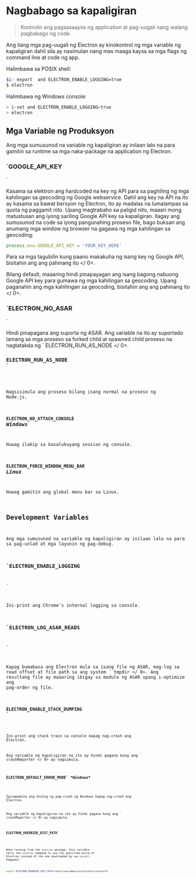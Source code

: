 # Nagbabago sa kapaligiran

> Kontrolin ang pagsasaayos ng application at pag-uugali nang walang pagbabago ng code.

Ang ilang mga pag-uugali ng Electron ay kinokontrol ng mga variable ng kapaligiran dahil sila ay nasimulan nang mas maaga kaysa sa mga flags ng command line at code ng app.

Halimbawa sa POSIX shell:

```sh
$i- export  and ELECTRON_ENABLE_LOGGING=true
$ electron
```

Halimbawa ng Windows console: 

```powershell
> i-set and ELECTRON_ENABLE_LOGGING=true
> electron
```

## Mga Variable ng Produksyon

Ang mga sumusunod na variable ng kapaligiran ay inilaan lalo na para gamitin sa runtime sa mga naka-package na application ng Electron.

### `GOOGLE_API_KEY
`

Kasama sa elektron ang hardcoded na key ng API para sa paghiling ng mga kahilingan sa geocoding ng Google webservice. Dahil ang key na API na ito ay kasama sa bawat bersyon ng Electron, ito ay madalas na lumalampas sa quota ng paggamit nito. Upang magtrabaho sa paligid nito, maaari mong matustusan ang iyong sariling Google API key sa kapaligiran. Ilagay ang sumusunod na code sa iyong pangunahing proseso file, bago buksan ang anumang mga window ng browser na gagawa ng mga kahilingan sa geocoding:

```javascript
process.env.GOOGLE_API_KEY = 'YOUR_KEY_HERE'

```

Para sa mga tagubilin kung paano makakuha ng isang key ng Google API, bisitahin ang  ang pahinang ito </ 0>.</p> 

Bilang default, maaaring hindi pinapayagan ang isang bagong nabuong Google API key para gumawa ng mga kahilingan sa geocoding. Upang paganahin ang mga kahilingan sa geocoding, bisitahin ang  ang pahinang ito </ 0>.</p> 

### `ELECTRON_NO_ASAR
`

Hindi pinapagana ang suporta ng ASAR. Ang variable na ito ay suportado lamang sa mga proseso sa forked child at spawned child proseso na nagtatakda ng ` ELECTRON_RUN_AS_NODE </ 0>. </p>

<h3><code>ELECTRON_RUN_AS_NODE
`</h3> 

Nagsisimula ang proseso bilang isang normal na proseso ng Node.js.

### `ELECTRON_NO_ATTACH_CONSOLE` *Windows* 

Huwag ilakip sa kasalukuyang session ng console.

### `ELECTRON_FORCE_WINDOW_MENU_BAR` *Linux* 

Huwag gamitin ang global menu bar sa Linux.

## Development Variables 

Ang mga sumusunod na variable ng kapaligiran ay inilaan lalo na para sa pag-unlad at mga layunin ng pag-debug.

### `ELECTRON_ENABLE_LOGGING
`

Ini-print ang Chrome's internal logging sa console.

### `ELECTRON_LOG_ASAR_READS
`

Kapag bumabasa ang Electron mula sa isang file ng ASAR, mag-log sa read offset at file path sa ang system ` tmpdir </ 0>. Ang resultang file ay maaaring ibigay sa module ng ASAR
upang i-optimize ang pag-order ng file.</p>

<h3><code>ELECTRON_ENABLE_STACK_DUMPING
`</h3> 

Ini-print ang stack trace sa console kapag nag-crash ang Electron.

Ang variable ng kapaligiran na ito ay hindi gagana kung ang ` crashReporter </ 0> ay nagsimula.</p>

<h3><code>ELECTRON_DEFAULT_ERROR_MODE` *Windows* </h3> 

Ipinapakita ang dialog ng pag-crash ng Windows kapag nag-crash ang Electron.

Ang variable ng kapaligiran na ito ay hindi gagana kung ang ` crashReporter </ 0> ay nagsimula.</p>

<h3><code>ELECTRON_OVERRIDE_DIST_PATH`</h3> 

When running from the `electron` package, this variable tells the `electron` command to use the specified build of Electron instead of the one downloaded by `npm install`. Paggamit:

```sh
export ELECTRON_OVERRIDE_DIST_PATH=/Users/username/projects/electron/out/D
```